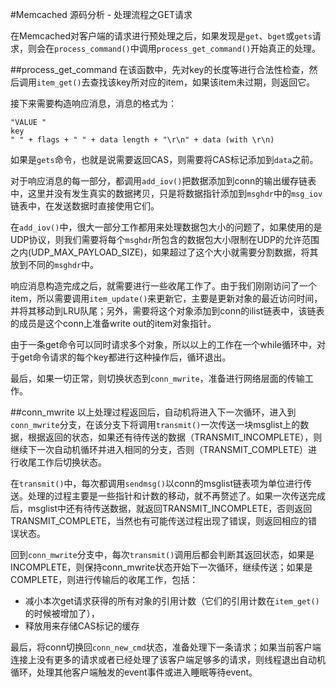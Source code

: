#Memcached 源码分析 - 处理流程之GET请求

在Memcached对客户端的请求进行预处理之后，如果发现是`get`、`bget`或`gets`请求，则会在`process_command()`中调用`process_get_command()`开始真正的处理。

##process_get_command
在该函数中，先对key的长度等进行合法性检查，然后调用`item_get()`去查找该key所对应的item，如果该item未过期，则返回它。

接下来需要构造响应消息，消息的格式为：

    "VALUE "
    key
    " " + flags + " " + data length + "\r\n" + data (with \r\n)
    
如果是`gets`命令，也就是说需要返回CAS，则需要将CAS标记添加到`data`之前。

对于响应消息的每一部分，都调用`add_iov()`把数据添加到conn的输出缓存链表中，这里并没有发生真实的数据拷贝，只是将数据指针添加到`msghdr`中的`msg_iov`链表中，在发送数据时直接使用它们。

在`add_iov()`中，很大一部分工作都用来处理数据包大小的问题了，如果使用的是UDP协议，则我们需要将每个`msghdr`所包含的数据包大小限制在UDP的允许范围之内(UDP_MAX_PAYLOAD_SIZE)，如果超过了这个大小就需要分割数据，将其放到不同的`msghdr`中。

响应消息构造完成之后，就需要进行一些收尾工作了。由于我们刚刚访问了一个item，所以需要调用`item_update()`来更新它，主要是更新对象的最近访问时间，并将其移动到LRU队尾；另外，需要将这个对象添加到conn的ilist链表中，该链表的成员是这个conn上准备write out的item对象指针。

由于一条get命令可以同时请求多个对象，所以以上的工作在一个while循环中，对于get命令请求的每个key都进行这种操作后，循环退出。

最后，如果一切正常，则切换状态到`conn_mwrite`，准备进行网络层面的传输工作。

##conn_mwrite
以上处理过程返回后，自动机将进入下一次循环，进入到`conn_mwrite`分支，在该分支下将调用`transmit()`一次传送一块msglist上的数据，根据返回的状态，如果还有待传送的数据（TRANSMIT_INCOMPLETE），则继续下一次自动机循环并进入相同的分支，否则（TRANSMIT_COMPLETE）进行收尾工作后切换状态。

在`transmit()`中，每次都调用`sendmsg()`以conn的msglist链表项为单位进行传送。处理的过程主要是一些指针和计数的移动，就不再赘述了。如果一次传送完成后，msglist中还有待传送数据，就返回TRANSMIT_INCOMPLETE，否则返回TRANSMIT_COMPLETE，当然也有可能传送过程出现了错误，则返回相应的错误状态。

回到`conn_mwrite`分支中，每次`transmit()`调用后都会判断其返回状态，如果是INCOMPLETE，则保持conn_mwrite状态开始下一次循环，继续传送；如果是COMPLETE，则进行传输后的收尾工作，包括：

- 减小本次get请求获得的所有对象的引用计数（它们的引用计数在`item_get()`的时候被增加了），
- 释放用来存储CAS标记的缓存

最后，将conn切换回`conn_new_cmd`状态，准备处理下一条请求；如果当前客户端连接上没有更多的请求或者已经处理了该客户端足够多的请求，则线程退出自动机循环，处理其他客户端触发的event事件或进入睡眠等待event。